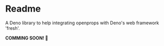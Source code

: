 # Readme 

A Deno library to help integrating openprops with Deno's web framework 'fresh'.

**COMMING SOON! 🤩**